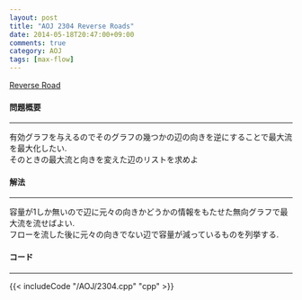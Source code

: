```yaml
---
layout: post
title: "AOJ 2304 Reverse Roads"
date: 2014-05-18T20:47:00+09:00
comments: true
category: AOJ
tags: [max-flow]
---
```


[Reverse Road](http://judge.u-aizu.ac.jp/onlinejudge/description.jsp?id=2304)

#### 問題概要

****

有効グラフを与えるのでそのグラフの幾つかの辺の向きを逆にすることで最大流を最大化したい.  
そのときの最大流と向きを変えた辺のリストを求めよ

#### 解法

****

容量が1しか無いので辺に元々の向きかどうかの情報をもたせた無向グラフで最大流を流せばよい.  
フローを流した後に元々の向きでない辺で容量が減っているものを列挙する.

#### コード

****

{{< includeCode "/AOJ/2304.cpp" "cpp" >}}
